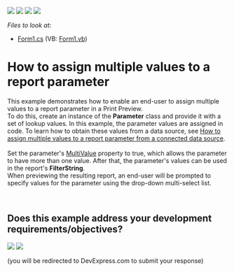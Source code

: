 <!-- default badges list -->
![](https://img.shields.io/endpoint?url=https://codecentral.devexpress.com/api/v1/VersionRange/128598485/15.2.4%2B)
[![](https://img.shields.io/badge/Open_in_DevExpress_Support_Center-FF7200?style=flat-square&logo=DevExpress&logoColor=white)](https://supportcenter.devexpress.com/ticket/details/T355030)
[![](https://img.shields.io/badge/📖_How_to_use_DevExpress_Examples-e9f6fc?style=flat-square)](https://docs.devexpress.com/GeneralInformation/403183)
[![](https://img.shields.io/badge/💬_Leave_Feedback-feecdd?style=flat-square)](#does-this-example-address-your-development-requirementsobjectives)
<!-- default badges end -->
<!-- default file list -->
*Files to look at*:

* [Form1.cs](./CS/ParameterLookUpWindowsFormsApplication/Form1.cs) (VB: [Form1.vb](./VB/ParameterLookUpWindowsFormsApplication/Form1.vb))
<!-- default file list end -->
# How to assign multiple values to a report parameter


<p>This example demonstrates how to enable an end-user to assign multiple values to a report parameter in a Print Preview.<br>To do this, create an instance of the <strong>Parameter</strong> class and provide it with a set of lookup values. In this example, the parameter values are assigned in code. To learn how to obtain these values from a data source, see <a href="https://www.devexpress.com/Support/Center/p/T236094">How to assign multiple values to a report parameter from a connected data source</a>.<br><br>Set the parameter's <a href="https://documentation.devexpress.com/#CoreLibraries/DevExpressXtraReportsParametersParameter_MultiValuetopic">MultiValue</a> property to true, which allows the parameter to have more than one value. After that, the parameter's values can be used in the report's <strong>FilterString</strong>. <br>When previewing the resulting report, an end-user will be prompted to specify values for the parameter using the drop-down multi-select list.</p>

<br/>


<!-- feedback -->
## Does this example address your development requirements/objectives?

[<img src="https://www.devexpress.com/support/examples/i/yes-button.svg"/>](https://www.devexpress.com/support/examples/survey.xml?utm_source=github&utm_campaign=reporting-winforms-parameter-static-list&~~~was_helpful=yes) [<img src="https://www.devexpress.com/support/examples/i/no-button.svg"/>](https://www.devexpress.com/support/examples/survey.xml?utm_source=github&utm_campaign=reporting-winforms-parameter-static-list&~~~was_helpful=no)

(you will be redirected to DevExpress.com to submit your response)
<!-- feedback end -->
